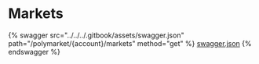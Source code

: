 # Markets

{% swagger src="../../../.gitbook/assets/swagger.json" path="/polymarket/{account}/markets" method="get" %}
[swagger.json](../../../.gitbook/assets/swagger.json)
{% endswagger %}

